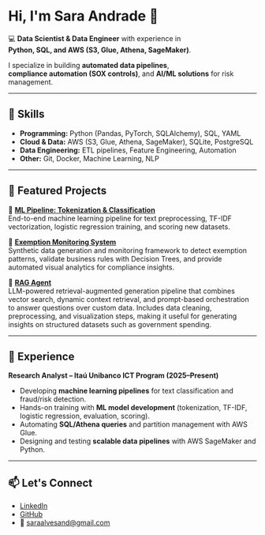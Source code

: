 # Hi, I'm Sara Andrade 👋

💻 **Data Scientist & Data Engineer** with experience in  
**Python, SQL, and AWS (S3, Glue, Athena, SageMaker)**.  

I specialize in building **automated data pipelines**,  
**compliance automation (SOX controls)**, and **AI/ML solutions** for risk management.

---

## 🚀 Skills
- **Programming:** Python (Pandas, PyTorch, SQLAlchemy), SQL, YAML  
- **Cloud & Data:** AWS (S3, Glue, Athena, SageMaker), SQLite, PostgreSQL  
- **Data Engineering:** ETL pipelines, Feature Engineering, Automation  
- **Other:** Git, Docker, Machine Learning, NLP  

---

## 📂 Featured Projects

🔹 [**ML Pipeline: Tokenization & Classification**](https://github.com/saraandrade0/ml-pipeline-tokenization)  
End-to-end machine learning pipeline for text preprocessing, TF-IDF vectorization, logistic regression training, and scoring new datasets.

🔹 [**Exemption Monitoring System**](https://github.com/saraandrade0/project-exemption-monitoring)  
Synthetic data generation and monitoring framework to detect exemption patterns, validate business rules with Decision Trees, and provide automated visual analytics for compliance insights.

🔹 [**RAG Agent**](https://github.com/saraandrade0/rag-agent)  
LLM-powered retrieval-augmented generation pipeline that combines vector search, dynamic context retrieval, and prompt-based orchestration to answer questions over custom data. Includes data cleaning, preprocessing, and visualization steps, making it useful for generating insights on structured datasets such as government spending. 

---

## 🏢 Experience
**Research Analyst – Itaú Unibanco ICT Program (2025–Present)**  
- Developing **machine learning pipelines** for text classification and fraud/risk detection.  
- Hands-on training with **ML model development** (tokenization, TF-IDF, logistic regression, evaluation, scoring).  
- Automating **SQL/Athena queries** and partition management with AWS Glue.  
- Designing and testing **scalable data pipelines** with AWS SageMaker and Python.  

---

## 📫 Let's Connect
- [LinkedIn](https://linkedin.com/in/sara-andradee)  
- [GitHub](https://github.com/saraandrade0)  
- 📧 saraalvesand@gmail.com
